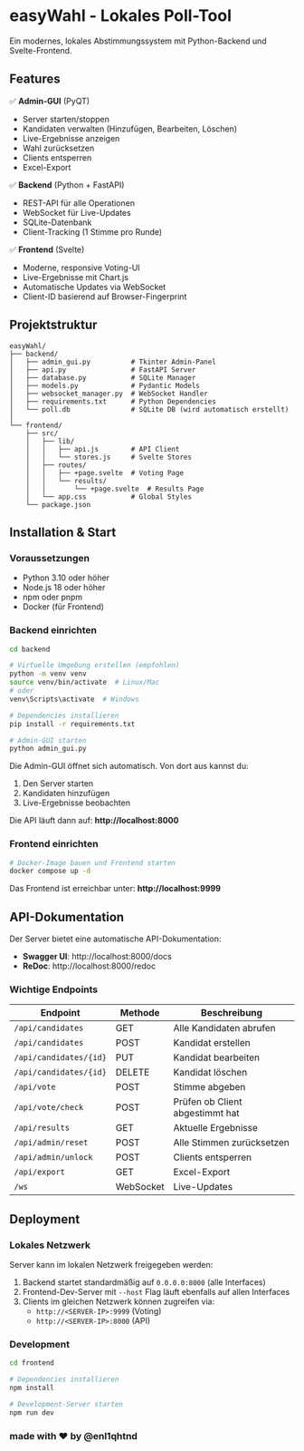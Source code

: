 # easyWahl - Lokales Poll-Tool

Ein modernes, lokales Abstimmungssystem mit Python-Backend und Svelte-Frontend.

## Features

✅ **Admin-GUI** (PyQT)
- Server starten/stoppen
- Kandidaten verwalten (Hinzufügen, Bearbeiten, Löschen)
- Live-Ergebnisse anzeigen
- Wahl zurücksetzen
- Clients entsperren
- Excel-Export

✅ **Backend** (Python + FastAPI)
- REST-API für alle Operationen
- WebSocket für Live-Updates
- SQLite-Datenbank
- Client-Tracking (1 Stimme pro Runde)

✅ **Frontend** (Svelte)
- Moderne, responsive Voting-UI
- Live-Ergebnisse mit Chart.js
- Automatische Updates via WebSocket
- Client-ID basierend auf Browser-Fingerprint

## Projektstruktur

```
easyWahl/
├── backend/
│   ├── admin_gui.py          # Tkinter Admin-Panel
│   ├── api.py                # FastAPI Server
│   ├── database.py           # SQLite Manager
│   ├── models.py             # Pydantic Models
│   ├── websocket_manager.py  # WebSocket Handler
│   ├── requirements.txt      # Python Dependencies
│   └── poll.db               # SQLite DB (wird automatisch erstellt)
│
└── frontend/
    ├── src/
    │   ├── lib/
    │   │   ├── api.js        # API Client
    │   │   └── stores.js     # Svelte Stores
    │   ├── routes/
    │   │   ├── +page.svelte  # Voting Page
    │   │   └── results/
    │   │       └── +page.svelte  # Results Page
    │   └── app.css           # Global Styles
    └── package.json
```

## Installation & Start

### Voraussetzungen

- Python 3.10 oder höher
- Node.js 18 oder höher
- npm oder pnpm
- Docker (für Frontend)

### Backend einrichten

```bash
cd backend

# Virtuelle Umgebung erstellen (empfohlen)
python -m venv venv
source venv/bin/activate  # Linux/Mac
# oder
venv\Scripts\activate  # Windows

# Dependencies installieren
pip install -r requirements.txt

# Admin-GUI starten
python admin_gui.py
```

Die Admin-GUI öffnet sich automatisch. Von dort aus kannst du:
1. Den Server starten
2. Kandidaten hinzufügen
3. Live-Ergebnisse beobachten

Die API läuft dann auf: **http://localhost:8000**

### Frontend einrichten

```bash
# Docker-Image bauen und Frontend starten
docker compose up -d
```

Das Frontend ist erreichbar unter: **http://localhost:9999**

## API-Dokumentation

Der Server bietet eine automatische API-Dokumentation:
- **Swagger UI**: http://localhost:8000/docs
- **ReDoc**: http://localhost:8000/redoc

### Wichtige Endpoints

| Endpoint | Methode | Beschreibung |
|----------|---------|--------------|
| `/api/candidates` | GET | Alle Kandidaten abrufen |
| `/api/candidates` | POST | Kandidat erstellen |
| `/api/candidates/{id}` | PUT | Kandidat bearbeiten |
| `/api/candidates/{id}` | DELETE | Kandidat löschen |
| `/api/vote` | POST | Stimme abgeben |
| `/api/vote/check` | POST | Prüfen ob Client abgestimmt hat |
| `/api/results` | GET | Aktuelle Ergebnisse |
| `/api/admin/reset` | POST | Alle Stimmen zurücksetzen |
| `/api/admin/unlock` | POST | Clients entsperren |
| `/api/export` | GET | Excel-Export |
| `/ws` | WebSocket | Live-Updates |


## Deployment

### Lokales Netzwerk

Server kann im lokalen Netzwerk freigegeben werden:

1. Backend startet standardmäßig auf `0.0.0.0:8000` (alle Interfaces)
2. Frontend-Dev-Server mit `--host` Flag läuft ebenfalls auf allen Interfaces
3. Clients im gleichen Netzwerk können zugreifen via:
   - `http://<SERVER-IP>:9999` (Voting)
   - `http://<SERVER-IP>:8000` (API)

### Development

```bash
cd frontend

# Dependencies installieren
npm install

# Development-Server starten
npm run dev
```

### made with ❤️ by @enl1qhtnd